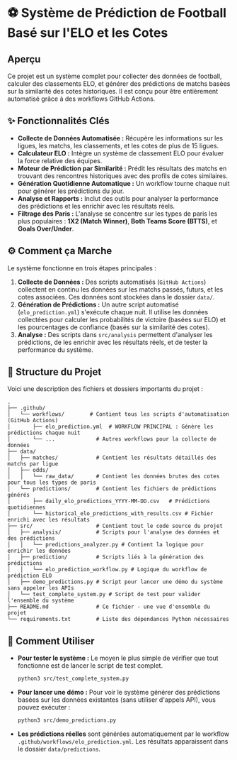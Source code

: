 # ⚽ Système de Prédiction de Football Basé sur l'ELO et les Cotes

##  Aperçu

Ce projet est un système complet pour collecter des données de football, calculer des classements ELO, et générer des prédictions de matchs basées sur la similarité des cotes historiques. Il est conçu pour être entièrement automatisé grâce à des workflows GitHub Actions.

## ✨ Fonctionnalités Clés

- **Collecte de Données Automatisée :** Récupère les informations sur les ligues, les matchs, les classements, et les cotes de plus de 15 ligues.
- **Calculateur ELO :** Intègre un système de classement ELO pour évaluer la force relative des équipes.
- **Moteur de Prédiction par Similarité :** Prédit les résultats des matchs en trouvant des rencontres historiques avec des profils de cotes similaires.
- **Génération Quotidienne Automatique :** Un workflow tourne chaque nuit pour générer les prédictions du jour.
- **Analyse et Rapports :** Inclut des outils pour analyser la performance des prédictions et les enrichir avec les résultats réels.
- **Filtrage des Paris :** L'analyse se concentre sur les types de paris les plus populaires : **1X2 (Match Winner)**, **Both Teams Score (BTTS)**, et **Goals Over/Under**.

## ⚙️ Comment ça Marche

Le système fonctionne en trois étapes principales :

1.  **Collecte de Données :** Des scripts automatisés (`GitHub Actions`) collectent en continu les données sur les matchs passés, futurs, et les cotes associées. Ces données sont stockées dans le dossier `data/`.
2.  **Génération de Prédictions :** Un autre script automatisé (`elo_prediction.yml`) s'exécute chaque nuit. Il utilise les données collectées pour calculer les probabilités de victoire (basées sur ELO) et les pourcentages de confiance (basés sur la similarité des cotes).
3.  **Analyse :** Des scripts dans `src/analysis` permettent d'analyser les prédictions, de les enrichir avec les résultats réels, et de tester la performance du système.

## 📂 Structure du Projet

Voici une description des fichiers et dossiers importants du projet :

```
.
├── .github/
│   └── workflows/        # Contient tous les scripts d'automatisation (GitHub Actions)
│       ├── elo_prediction.yml  # WORKFLOW PRINCIPAL : Génère les prédictions chaque nuit
│       └── ...             # Autres workflows pour la collecte de données
├── data/
│   ├── matches/            # Contient les résultats détaillés des matchs par ligue
│   ├── odds/
│   │   └── raw_data/       # Contient les données brutes des cotes pour tous les types de paris
│   └── predictions/        # Contient les fichiers de prédictions générés
│       ├── daily_elo_predictions_YYYY-MM-DD.csv   # Prédictions quotidiennes
│       └── historical_elo_predictions_with_results.csv # Fichier enrichi avec les résultats
├── src/                    # Contient tout le code source du projet
│   ├── analysis/           # Scripts pour l'analyse des données et des prédictions
│   │   └── predictions_analyzer.py # Contient la logique pour enrichir les données
│   ├── prediction/         # Scripts liés à la génération des prédictions
│   │   └── elo_prediction_workflow.py # Logique du workflow de prédiction ELO
│   ├── demo_predictions.py # Script pour lancer une démo du système sans appeler les APIs
│   └── test_complete_system.py # Script de test pour valider l'ensemble du système
├── README.md               # Ce fichier - une vue d'ensemble du projet
└── requirements.txt        # Liste des dépendances Python nécessaires
```

## 🚀 Comment Utiliser

- **Pour tester le système :** Le moyen le plus simple de vérifier que tout fonctionne est de lancer le script de test complet.
  ```bash
  python3 src/test_complete_system.py
  ```
- **Pour lancer une démo :** Pour voir le système générer des prédictions basées sur les données existantes (sans utiliser d'appels API), vous pouvez exécuter :
  ```bash
  python3 src/demo_predictions.py
  ```
- **Les prédictions réelles** sont générées automatiquement par le workflow `.github/workflows/elo_prediction.yml`. Les résultats apparaissent dans le dossier `data/predictions`.
